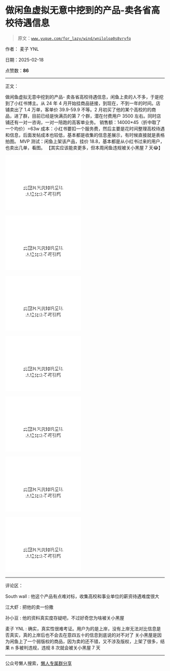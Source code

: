 # 做闲鱼虚拟无意中挖到的产品-卖各省高校待遇信息

> 原文：[`www.yuque.com/for_lazy/wind/wniloloa0s8vryfq`](https://www.yuque.com/for_lazy/wind/wniloloa0s8vryfq)

作者： 麦子 YNL

日期：2025-02-18

点赞数：**86**

* * *

正文：

做闲鱼虚拟无意中挖到的产品-
卖各省高校待遇信息，闲鱼上卖的人不多，于是挖到了小红书博主。从 24 年 4 月开始挂商品链接，到现在，不到一年的时间。店铺卖出了 1.4 万单，客单价 39.9-59.9 不等。2 月初买了他的某个高校的的商品，进了群，目前已经是快满员的第 7 个群，潜在付费用户 3500 左右。同时店铺还有一对一咨询，一对一陪跑的高客单业务。
销售额：14000*45（折中取了一个均价）=63w
成本：小红书要扣一个服务费，然后主要是花时间整理高校待遇和信息，后面发帖成本也较低，基本都是收集的信息差展示，有时候直接就是表格拍图。
MVP 测试：闲鱼上架该产品，挂价 18.8，基本都是从小红书过来的用户，也卖出几单，看图。 【其实应该能卖更多，但本周闲鱼违规被关小黑屋 7 天😂】

![](img/e00e681905d25c473c69f5191b941fad.png "None")

![](img/cc5f1cd9259a268468c69cf47607fe8d.png "None")

![](img/d80f30fabdb7b989d17129bb91617816.png "None")

![](img/73c8764a0374aeb97fc63be79e81fbf5.png "None")

![](img/06ee3248aef110a815d5ae26b29a4ce5.png "None")

![](img/9e3df4d23f83d7fce7b8c3f9811c2cfd.png "None")

![](img/a23538bfaecd0130033c08858de8fa61.png "None")

* * *

评论区：

South wall : 他这个产品有点难对标，收集高校和事业单位的薪资待遇难度很大

江大虾 : 把他的卖一份撒

孙小豆 : 他的资料真实度存疑吧，不过好奇您为啥被关小黑屋

麦子 YNL : 确实，真实性很难考证。用户为的是上岸，没有上岸无法对比信息是否真实，真的上岸后也不会去在意四五十的信息到底说的对不对了
关小黑屋是因为闲鱼上了一个弱版权的商品，因为卖的还不错，又不涉及版权，上架了很多，结果 n 多被判违规，违规 8 次就会被关小黑屋 7 天

* * *

公众号懒人搜索，[懒人专属群分享](https://lazybook.fun/#/blog/group)